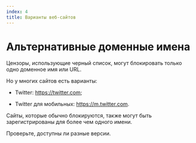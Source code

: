 ```yaml
---
index: 4
title: Варианты веб-сайтов
---
```

# Альтернативные доменные имена

Цензоры, использующие черный список, могут блокировать только одно доменное имя или URL.

Но у многих сайтов есть варианты:

*   Twitter: https://twitter.com;

*   Twitter для мобильных: https://m.twitter.com. 

Сайты, которые обычно блокируются, также могут быть зарегистрированы для более чем одного имени.

Проверьте, доступны ли разные версии.